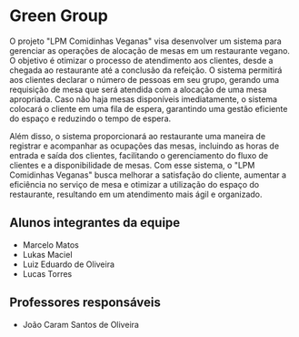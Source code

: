 # Green Group

O projeto "LPM Comidinhas Veganas" visa desenvolver um sistema para gerenciar as operações de alocação de mesas em um restaurante vegano. O objetivo é otimizar o processo de atendimento aos clientes, desde a chegada ao restaurante até a conclusão da refeição. O sistema permitirá aos clientes declarar o número de pessoas em seu grupo, gerando uma requisição de mesa que será atendida com a alocação de uma mesa apropriada. Caso não haja mesas disponíveis imediatamente, o sistema colocará o cliente em uma fila de espera, garantindo uma gestão eficiente do espaço e reduzindo o tempo de espera.

Além disso, o sistema proporcionará ao restaurante uma maneira de registrar e acompanhar as ocupações das mesas, incluindo as horas de entrada e saída dos clientes, facilitando o gerenciamento do fluxo de clientes e a disponibilidade de mesas. Com esse sistema, o "LPM Comidinhas Veganas" busca melhorar a satisfação do cliente, aumentar a eficiência no serviço de mesa e otimizar a utilização do espaço do restaurante, resultando em um atendimento mais ágil e organizado.

## Alunos integrantes da equipe

* Marcelo Matos
* Lukas Maciel
* Luiz Eduardo de Oliveira
* Lucas Torres

## Professores responsáveis

* João Caram Santos de Oliveira
